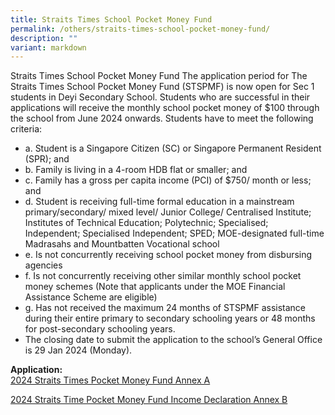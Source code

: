 ```yaml
---
title: Straits Times School Pocket Money Fund
permalink: /others/straits-times-school-pocket-money-fund/
description: ""
variant: markdown
---
```

Straits Times School Pocket Money Fund The application period for The Straits Times
School Pocket Money Fund (STSPMF) is now open for Sec 1 students in Deyi Secondary
School. Students who are successful in their applications will receive the monthly school
pocket money of $100 through the school from June 2024 onwards. Students have to
meet the following criteria:

* a.	Student is a Singapore Citizen (SC) or Singapore Permanent Resident (SPR); and 
* b.	Family is living in a 4-room HDB flat or smaller; and
* c.	Family has a gross per capita income (PCI) of $750/ month or less; and
* d.	Student is receiving full-time formal education in a mainstream primary/secondary/ mixed level/ Junior College/ Centralised Institute; Institutes of Technical Education; Polytechnic; Specialised; Independent; Specialised Independent; SPED; MOE-designated full-time Madrasahs and Mountbatten Vocational school
* e.	Is not concurrently receiving school pocket money from disbursing agencies 
* f.	Is not concurrently receiving other similar monthly school pocket money schemes (Note that applicants under the MOE Financial Assistance Scheme are eligible)
* g.	Has not received the maximum 24 months of STSPMF assistance during their entire primary to secondary schooling years or 48 months for post-secondary schooling years. 
* The closing date to submit the application to the school’s General Office is 29 Jan 2024 (Monday).

<b>Application: <br></b>
[2024 Straits Times Pocket Money Fund Annex A](/files/Others/2024_st_pkt_money_annex_a.pdf)

[2024 Straits Time Pocket Money Fund Income Declaration Annex B](/files/Others/2024_st_pkt_money_annex_b___income_declaration_form.pdf)
